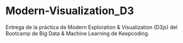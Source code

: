 # Modern-Visualization_D3
Entrega de la práctica de Modern Exploration &amp; Visualization (D3js) del Bootcamp de Big Data &amp; Machine Learning de Keepcoding.
